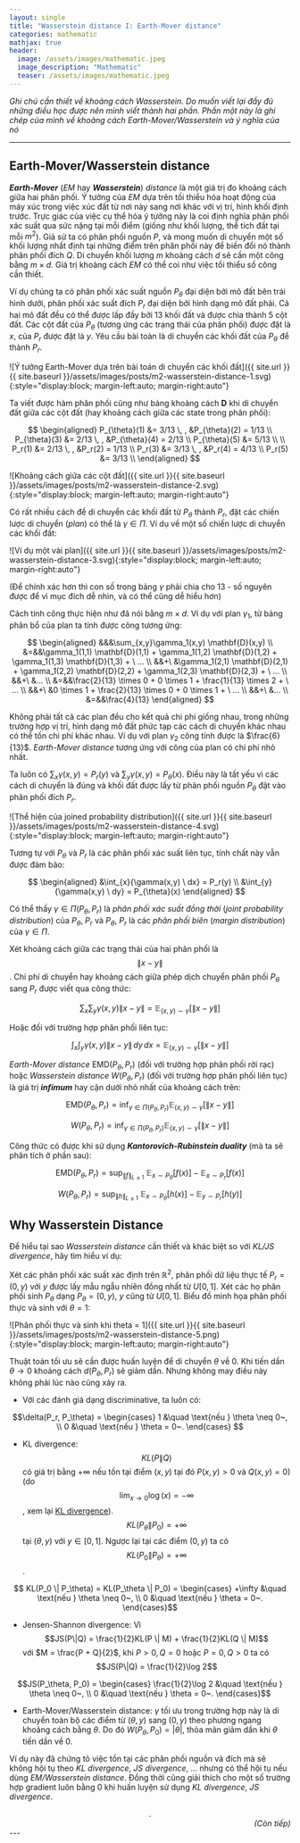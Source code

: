 ```yaml
---
layout: single
title: "Wasserstein distance I: Earth-Mover distance"
categories: mathematic
mathjax: true
header:
  image: /assets/images/mathematic.jpeg
  image_description: "Mathematic"
  teaser: /assets/images/mathematic.jpeg
---
```


*Ghi chú cần thiết về khoảng cách Wasserstein. Do muốn viết lại đầy đủ những điều học được nên mình viết thành hai 
phần. Phần một này là ghi chép của mình về khoảng cách Earth-Mover/Wasserstein và ý nghĩa của nó*

---

## Earth-Mover/Wasserstein distance

***Earth-Mover*** (*EM* hay ***Wasserstein***) *distance* là một giá trị đo khoảng cách giữa hai phân phối. 
Ý tưởng của *EM* dựa trên tối thiểu hóa hoạt động của máy xúc trong việc xúc đất từ nơi này sang nơi khác với vị trí, 
hình khối định trước. Trực giác của việc cụ thể hóa ý tưởng này là coi định nghĩa phân phối xác suất qua sức nặng tại 
mỗi điểm (giống như khối lượng, thể tích đất tại mỗi $m^2$). Giả sử ta có phân phối nguồn $P$, và mong muốn di chuyển 
một số khối lượng nhất định tại những điểm trên phân phối này để biến đổi nó thành phân phối đích $Q$. Di chuyển khối 
lượng $m$ khoảng cách $d$ sẽ cần một công bằng $m \times d$. Giá trị khoảng cách *EM* có thể coi như việc tối thiểu số 
công cần thiết.

Ví dụ chúng ta có phân phối xác suất nguồn $P_{\theta}$ đại diện bởi mô đất bên trái hình dưới, phân phối xác suất đích 
$P_r$ đại diện bởi hình dạng mô đất phải. Cả hai mô đất đều có thể được lấp đầy bởi 13 khối đất và được chia 
thành 5 cột đất. Các cột đất của $P_{\theta}$ (tương ứng các trạng thái của phân phối) được đặt là $x$, của $P_r$ được 
đặt là $y$. Yêu cầu bài toàn là di chuyển các khối đất của $P_{\theta}$ để thành $P_r$.

![Ý tưởng Earth-Mover dựa trên bài toán di chuyển các khối đất]({{ site.url }}{{ site.baseurl }}/assets/images/posts/m2-wasserstein-distance-1.svg){:style="display:block; margin-left:auto; margin-right:auto"}

Ta viết được hàm phân phối cũng như bảng khoảng cách $\mathbf{D}$ khi di chuyển đất 
giữa các cột đất (hay khoảng cách giữa các state trong phân phối):  

$$ \begin{aligned}
P_{\theta}(1) &= 3/13 \, , &P_{\theta}(2) = 1/13 \\
P_{\theta}(3) &= 2/13 \, , &P_{\theta}(4) = 2/13 \\
P_{\theta}(5) &= 5/13 \\
\\
P_r(1) &= 2/13 \, , &P_r(2) = 1/13 \\
P_r(3) &= 3/13 \, , &P_r(4) = 4/13 \\
P_r(5) &= 3/13 \\
\end{aligned} $$

![Khoảng cách giữa các cột đất]({{ site.url }}{{ site.baseurl }}/assets/images/posts/m2-wasserstein-distance-2.svg){:style="display:block; margin-left:auto; margin-right:auto"}

Có rất nhiều cách để di chuyển các khối đất từ $P_{\theta}$ thành $P_r$, đặt các chiến lược di chuyển (*plan*) có thể 
là $\gamma \in \Pi$. Ví dụ về một số chiến lược di chuyển các khối đất:

![Ví dụ một vài plan]({{ site.url }}{{ site.baseurl }}/assets/images/posts/m2-wasserstein-distance-3.svg){:style="display:block; margin-left:auto; margin-right:auto"}

(Để chính xác hơn thì con số trong bảng $\gamma$ phải chia cho 13 - số nguyên được để vì mục đích dễ nhìn, và có thể 
cũng dễ hiểu hơn)

Cách tính công thực hiện như đã nói bằng $m \times d$. Ví dụ với plan ${\gamma}_1$, từ bảng phân bổ của plan ta tính được 
công tương ứng:

$$ \begin{aligned}
&&&\sum_{x,y}\gamma_1(x,y) \mathbf{D}(x,y) \\
&=&&\gamma_1(1,1) \mathbf{D}(1,1) + \gamma_1(1,2) \mathbf{D}(1,2) + \gamma_1(1,3) \mathbf{D}(1,3) + \ ... \\
&&+\ &\gamma_1(2,1) \mathbf{D}(2,1) + \gamma_1(2,2) \mathbf{D}(2,2) + \gamma_1(2,3) \mathbf{D}(2,3) +  \ ... \\
&&+\ &... \\
&=&&\frac{2}{13} \times 0 + 0 \times 1 + \frac{1}{13} \times 2 + \ ... \\
&&+\ &0 \times 1 + \frac{2}{13} \times 0 + 0 \times 1 + \ ... \\
&&+\ &... \\
&=&&\frac{4}{13}
\end{aligned} $$

Không phải tất cả các plan đều cho kết quả chi phí giống nhau, trong những trường hợp vị trí, hình dạng mô đất phức 
tạp các cách di chuyển khác nhau có thể tốn chi phí khác nhau. Ví dụ với plan ${\gamma}_2$ công tính được là $\frac{6}{13}$. 
*Earth-Mover distance* tương ứng với công của plan có chi phí nhỏ 
nhất.

Ta luôn có $\sum_x \gamma(x,y) = P_r(y)$ và $\sum_y \gamma(x,y) = P_{\theta}(x)$. Điều này là tất yếu vì các cách 
di chuyển là đúng và khối đất được lấy từ phân phối nguồn $P_{\theta}$ đặt vào phân phối đích $P_r$.

![Thể hiện của joined probability distribution]({{ site.url }}{{ site.baseurl }}/assets/images/posts/m2-wasserstein-distance-4.svg){:style="display:block; margin-left:auto; margin-right:auto"}

Tương tự với $P_{\theta}$ và $P_r$ là các phân phối xác suất liên tục, tính chất này vẫn được đảm bảo:

$$ \begin{aligned} 
&\int_{x}{\gamma(x,y) \ dx} = P_r(y) \\
&\int_{y}{\gamma(x,y) \ dy} = P_{\theta}(x)
\end{aligned} $$

Có thể thấy $\gamma \in \Pi(P_{\theta},P_r)$ là *phân phối xác suất đồng thời* (*joint probability distribution*) của 
$P_{\theta}$, $P_r$ và $P_{\theta}$, $P_r$ là các *phân phối biên* (*margin distribution*) của $\gamma \in \Pi$.

Xét khoảng cách giữa các trạng thái của hai phân phối là $$\|x - y\|$$. Chi phí di chuyển hay khoảng cách giữa phép dịch 
chuyển phân phối $P_{\theta}$ sang $P_r$  được viết qua công thức:

$$\sum_x \sum_y \gamma(x,y) \| x - y \| = \mathbb{E}_{(x,y) \sim \gamma}\big[\|x - y\|\big]$$

Hoặc đối với trường hợp phân phối liên tục:

$$\int_x \int_y \gamma(x,y) \| x - y \| \,dy\,dx = \mathbb{E}_{(x,y) \sim \gamma}\big[\|x - y\|\big]$$

*Earth-Mover distance* $\mathrm{EMD}(P_{\theta}, P_r)$ (đối với trường hợp phân phối rời rạc) hoặc *Wasserstein distance* 
$W(P_{\theta}, P_r)$ (đối với trường hợp phân phối liên tục) là giá trị ***infimum*** hay cận dưới nhỏ nhất của khoảng 
cách trên:

$$ \mathrm{EMD}(P_{\theta}, P_r) = \inf_{\gamma \in \Pi(P_{\theta}, P_r)} \mathbb{E}_{(x,y) \sim \gamma}\big[\|x - y\|\big] $$

$$ W(P_{\theta}, P_r) = \inf_{\gamma \in \Pi(P_{\theta}, P_r)} \mathbb{E}_{(x,y) \sim \gamma}\big[\|x - y\|\big] $$

Công thức có được khi sử dụng ***Kantorovich-Rubinstein duality*** (mà ta sẽ phân tích ở phần sau):

$$ \mathrm{EMD}(P_\theta, P_r) = \sup_{\lVert f \lVert_{L \leq 1}} \ \mathbb{E}_{x \sim P_{\theta}}[f(x)] - \mathbb{E}_{x \sim P_r}[f(x)] $$

$$ W(P_\theta, P_r) = \sup_{\lVert h \lVert_{L \leq 1}} \ \mathbb{E}_{x \sim P_{\theta}}[h(x)] - \mathbb{E}_{y \sim P_r}[h(y)] $$

## Why Wasserstein Distance

Để hiểu tại sao *Wasserstein distance* cần thiết và khác biệt so với *KL/JS divergence*, hãy tìm hiểu ví dụ:

Xét các phân phối xác suất xác định trên $\mathbb{R}^2$, phân phối dữ liệu thực tế $P_r=(0, y)$ với $y$ được lấy mẫu 
ngẫu nhiên đồng nhất từ $U[0, 1]$. Xét các họ phân phối sinh $P_{\theta}$ dạng $P_{\theta}=(0, y)$, $y$ cũng từ $U[0, 1]$.
Biểu đồ minh họa phân phối thực và sinh với $\theta = 1$:

![Phân phối thực và sinh khi theta = 1]({{ site.url }}{{ site.baseurl }}/assets/images/posts/m2-wasserstein-distance-5.png){:style="display:block; margin-left:auto; margin-right:auto"}

Thuật toán tối ưu sẽ cần được huấn luyện để di chuyển $\theta$ về $0$. Khi tiến dần $\theta \to 0$ khoảng cách 
$d(P_\theta, P_r)$ sẽ giảm dần. Nhưng không may điều này không phải lúc nào cũng xảy ra.

- Với các đánh giá dạng discriminative, ta luôn có:

$$\delta(P_r, P_\theta) =
  \begin{cases}
    1 &\quad \text{nếu } \theta \neq 0~, \\
    0 &\quad \text{nếu } \theta = 0~.
  \end{cases}
$$

- KL divergence: $$KL(P\|Q)$$ có giá trị bằng $+\infty$ nếu tồn tại điểm $(x, y)$ tại đó $P(x,y) > 0$ và $Q(x,y)=0$) (do
  $$ \lim_{x \to 0} \log (x) = -\infty$$, xem lại [KL divergence](https://longmoc.github.io/mathematic/mathematic-1-ce-kld-jsd/#kullback-leibler-divergence)). 
  $$KL(P_{\theta}\|P_0)=+\infty$$ tại $(\theta, y)$ với $y \in [0,1]$. 
  Ngược lại tại các điểm $(0, y)$ ta có $$KL(P_0\|P_{\theta})=+\infty$$.
  
$$ KL(P_0 \| P_\theta) = KL(P_\theta \| P_0) =
  \begin{cases}
    +\infty &\quad \text{nếu } \theta \neq 0~, \\
    0 &\quad \text{nếu } \theta = 0~.
  \end{cases}$$
  
- Jensen-Shannon divergence: Vì $$JS(P\|Q) = \frac{1}{2}KL(P \| M) + \frac{1}{2}KL(Q \| M)$$ với $M = \frac{P + Q}{2}$, 
  khi $P>0, Q=0$ hoặc $P=0, Q>0$ ta có $$JS(P\|Q) = \frac{1}{2}\log 2$$
  
$$JS(P_\theta, P_0) =
  \begin{cases}
    \frac{1}{2}\log 2 &\quad \text{nếu } \theta \neq 0~, \\
    0 &\quad \text{nếu } \theta = 0~.
  \end{cases}$$

- Earth-Mover/Wasserstein distance: $\gamma$ tối ưu trong trường hợp này là di chuyển toàn bộ các điểm từ $(\theta, y)$ 
sang $(0, y)$ theo phương ngang khoảng cách bằng $\theta$. Do đó $W(P_{\theta}, P_0) = |\theta|$, thỏa mãn giảm dần khi 
  $\theta$ tiến dần về $0$.
  
Ví dụ này đã chứng tỏ việc tồn tại các phân phối nguồn và đích mà sẽ không hội tụ theo *KL divergence*, *JS divergence*, 
... nhưng có thể hội tụ nếu dùng *EM/Wasserstein distance*. Đồng thời cũng giải thích cho một số trường hợp gradient 
luôn bằng $0$ khi huấn luyện sử dụng *KL divergence*, *JS divergence*.

<div align="center">.</div> 

<div align="right"><i>(Còn tiếp)</i></div> 
---